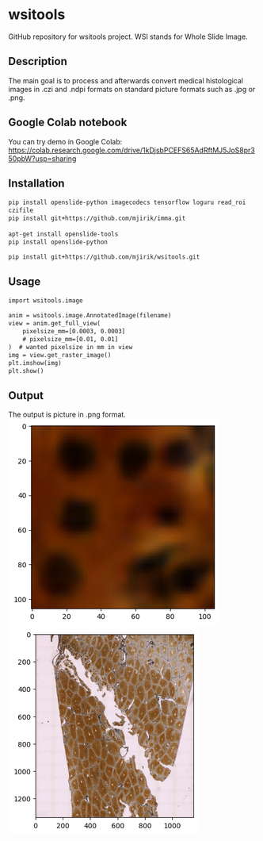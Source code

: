# wsitools
GitHub repository for wsitools project. WSI stands for Whole Slide Image.

## Description
The main goal is to process and afterwards convert medical histological images in .czi and .ndpi formats on standard picture
formats such as .jpg or .png.

## Google Colab notebook
You can try demo in Google Colab: https://colab.research.google.com/drive/1kDjsbPCEFS65AdRftMJ5JoS8pr350pbW?usp=sharing

## Installation
```commandline
pip install openslide-python imagecodecs tensorflow loguru read_roi czifile
pip install git+https://github.com/mjirik/imma.git

apt-get install openslide-tools
pip install openslide-python
```

```commandline
pip install git+https://github.com/mjirik/wsitools.git
```

## Usage
```commandline
import wsitools.image
```

```commandline
anim = wsitools.image.AnnotatedImage(filename)
view = anim.get_full_view(
    pixelsize_mm=[0.0003, 0.0003]
    # pixelsize_mm=[0.01, 0.01]
)  # wanted pixelsize in mm in view
img = view.get_raster_image()
plt.imshow(img)
plt.show()
```

## Output
The output is picture in .png format.
![alt text](https://github.com/mjirik/wsitools/blob/main/graphics/cell_nuclei.png?raw=true)
![alt text](https://github.com/mjirik/wsitools/blob/main/graphics/cell_nuclei_2.png?raw=true)



